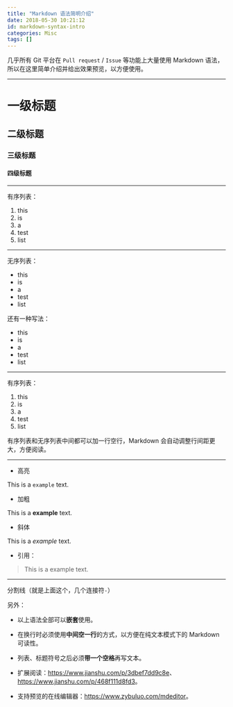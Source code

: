 ```yaml
---
title: "Markdown 语法简明介绍"
date: 2018-05-30 10:21:12
id: markdown-syntax-intro
categories: Misc
tags: []
---
```


几乎所有 Git 平台在 `Pull request` / `Issue` 等功能上大量使用 Markdown 语法，所以在这里简单介绍并给出效果预览，以方便使用。

-------

# 一级标题

## 二级标题

### 三级标题

#### 四级标题

-----

有序列表：

1. this
2. is
3. a
4. test
5. list

-----

无序列表：

- this
- is
- a
- test
- list

还有一种写法：

* this
* is
* a
* test
* list

-----

有序列表：

1. this
2. is
3. a
4. test
5. list

有序列表和无序列表中间都可以加一行空行，Markdown 会自动调整行间距更大，方便阅读。

-----

- 高亮

This is a `example` text.

- 加粗

This is a **example** text.

- 斜体

This is a *example* text.

- 引用：

> This is a example text.

-----

分割线（就是上面这个，几个连接符`-`）

另外：

- 以上语法全部可以**嵌套**使用。

- 在换行时必须使用**中间空一行**的方式，以方便在纯文本模式下的 Markdown 可读性。

- 列表、标题符号之后必须**带一个空格**再写文本。

- 扩展阅读：<https://www.jianshu.com/p/3dbef7dd9c8e>、<https://www.jianshu.com/p/468f111d8fd3>。

- 支持预览的在线编辑器：<https://www.zybuluo.com/mdeditor>。

